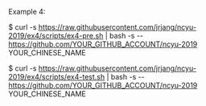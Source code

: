 Example 4:

$ curl -s https://raw.githubusercontent.com/jrjang/ncyu-2019/ex4/scripts/ex4-pre.sh | bash -s -- https://github.com/YOUR_GITHUB_ACCOUNT/ncyu-2019 YOUR_CHINESE_NAME

$ curl -s https://raw.githubusercontent.com/jrjang/ncyu-2019/ex4/scripts/ex4-test.sh | bash -s -- https://github.com/YOUR_GITHUB_ACCOUNT/ncyu-2019 YOUR_CHINESE_NAME
